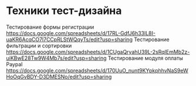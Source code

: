 # Техники тест-дизайна
Тестирование формы регистрации https://docs.google.com/spreadsheets/d/17RL-GdfJ6h33lL8I-uaKR6AcqCO7l7CCpRLStWQqyTs/edit?usp=sharing
Тестирование фильтрации и сортировки https://docs.google.com/spreadsheets/d/1CUgaQryahU39L-2sRqIEmMb2z-uiKBwE28Tw9W4Mb7s/edit?usp=sharing
Тестирование модуля оплаты Paypal  https://docs.google.com/spreadsheets/d/170UuO_nunt9KYpkphhvNaS9eWHoOqGvBDY-D3DMESNo/edit?usp=sharing

